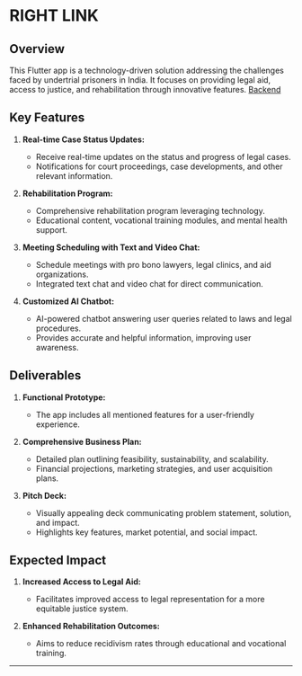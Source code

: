 # RIGHT LINK

## Overview

This Flutter app is a technology-driven solution addressing the challenges faced by undertrial prisoners in India. It focuses on providing legal aid, access to justice, and rehabilitation through innovative features.
[Backend](https://github.com/AVtheking/Justice_link-backend)
## Key Features

1. **Real-time Case Status Updates:**
   - Receive real-time updates on the status and progress of legal cases.
   - Notifications for court proceedings, case developments, and other relevant information.

2. **Rehabilitation Program:**
   - Comprehensive rehabilitation program leveraging technology.
   - Educational content, vocational training modules, and mental health support.

3. **Meeting Scheduling with Text and Video Chat:**
   - Schedule meetings with pro bono lawyers, legal clinics, and aid organizations.
   - Integrated text chat and video chat for direct communication.

4. **Customized AI Chatbot:**
   - AI-powered chatbot answering user queries related to laws and legal procedures.
   - Provides accurate and helpful information, improving user awareness.

## Deliverables

1. **Functional Prototype:**
   - The app includes all mentioned features for a user-friendly experience.

2. **Comprehensive Business Plan:**
   - Detailed plan outlining feasibility, sustainability, and scalability.
   - Financial projections, marketing strategies, and user acquisition plans.

3. **Pitch Deck:**
   - Visually appealing deck communicating problem statement, solution, and impact.
   - Highlights key features, market potential, and social impact.

## Expected Impact

1. **Increased Access to Legal Aid:**
   - Facilitates improved access to legal representation for a more equitable justice system.

2. **Enhanced Rehabilitation Outcomes:**
   - Aims to reduce recidivism rates through educational and vocational training.

---


